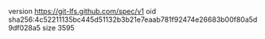 version https://git-lfs.github.com/spec/v1
oid sha256:4c52211135bc445d51132b3b21e7eaab781f92474e26683b00f80a5d9df028a5
size 3595
